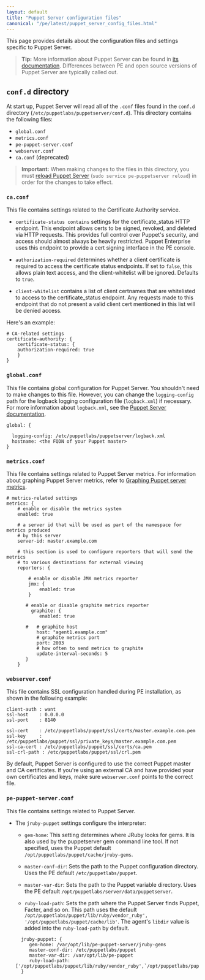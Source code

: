 ```yaml
---
layout: default
title: "Puppet Server configuration files"
canonical: "/pe/latest/puppet_server_config_files.html"
---
```


This page provides details about the configuration files and settings specific to Puppet Server.

> **Tip:** More information about Puppet Server can be found in [its documentation]({{puppetserver}}/services_master_puppetserver.html). Differences between PE and open source versions of Puppet Server are typically called out.

## `conf.d` directory

At start up, Puppet Server will read all of the `.conf` files found in the `conf.d` directory (`/etc/puppetlabs/puppetserver/conf.d`). This directory contains the following files:

- `global.conf`
- `metrics.conf`
- `pe-puppet-server.conf`
- `webserver.conf`
- `ca.conf` (deprecated)

> **Important:** When making changes to the files in this directory, you must [reload Puppet Server]({{puppetserver}}/restarting.html) (`sudo service pe-puppetserver reload`) in order for the changes to take effect.

### `ca.conf`

This file contains settings related to the Certificate Authority service.

* `certificate-status contains` settings for the certificate_status HTTP endpoint. This endpoint allows certs to be signed, revoked, and deleted via HTTP requests. This provides full control over Puppet's security, and access should almost always be heavily restricted. Puppet Enterprise uses this endpoint to provide a cert signing interface in the PE console.

* `authorization-required` determines whether a client certificate is required to access the certificate status endpoints. If set to `false`, this allows plain text access, and the client-whitelist will be ignored. Defaults to `true`.

* `client-whitelist` contains a list of client certnames that are whitelisted to access to the certificate_status endpoint. Any requests made to this endpoint that do not present a valid client cert mentioned in this list will be denied access.

Here's an example:

    # CA-related settings
    certificate-authority: {
        certificate-status: {
        authorization-required: true
        }
    }

### `global.conf`

This file contains global configuration for Puppet Server. You shouldn't need to make changes to this file. However, you can change the `logging-config` path for the logback logging configuration file (`logback.xml`) if necessary. For more information about `logback.xml`, see the [Puppet Server documentation]({{puppetserver}}/config_file_logbackxml.html).

    global: {

      logging-config: /etc/puppetlabs/puppetserver/logback.xml
      hostname: <the FQDN of your Puppet master>
    }

### `metrics.conf`

This file contains settings related to Puppet Server metrics. For information about graphing Puppet Server metrics, refer to [Graphing Puppet server metrics](puppet_server_metrics.html).

    # metrics-related settings
    metrics: {
        # enable or disable the metrics system
        enabled: true

        # a server id that will be used as part of the namespace for metrics produced
        # by this server
        server-id: master.example.com

        # this section is used to configure reporters that will send the metrics
        # to various destinations for external viewing
        reporters: {

            # enable or disable JMX metrics reporter
            jmx: {
                enabled: true
            }

           # enable or disable graphite metrics reporter
             graphite: {
                enabled: true

           #   # graphite host
               host: "agent1.example.com"
               # graphite metrics port
               port: 2003
               # how often to send metrics to graphite
               update-interval-seconds: 5
           }
        }


### `webserver.conf`

This file contains SSL configuration handled during PE installation, as shown in the following example:

    client-auth : want
    ssl-host    : 0.0.0.0
    ssl-port    : 8140

    ssl-cert    : /etc/puppetlabs/puppet/ssl/certs/master.example.com.pem
    ssl-key     : /etc/puppetlabs/puppet/ssl/private_keys/master.example.com.pem
    ssl-ca-cert : /etc/puppetlabs/puppet/ssl/certs/ca.pem
    ssl-crl-path : /etc/puppetlabs/puppet/ssl/crl.pem

By default, Puppet Server is configured to use the correct Puppet master and CA certificates. If you're using an external CA and have provided your own certificates and keys, make sure `webserver.conf` points to the correct file.

### `pe-puppet-server.conf`

This file contains settings related to Puppet Server.

* The `jruby-puppet` settings configure the interpreter:

  * `gem-home`: This setting determines where JRuby looks for gems. It is also used by the puppetserver gem command line tool. If not specified, uses the Puppet default `/opt/puppetlabs/puppet/cache/jruby-gems`.

  * `master-conf-dir`: Sets the path to the Puppet configuration directory. Uses the PE default `/etc/puppetlabs/puppet`.

  * `master-var-dir`: Sets the path to the Puppet variable directory. Uses the PE default `/opt/puppetlabs/server/data/puppetserver`.

  * `ruby-load-path`: Sets the path where the Puppet Server finds Puppet, Facter, and so on. This path uses the default `/opt/puppetlabs/puppet/lib/ruby/vendor_ruby', '/opt/puppetlabs/puppet/cache/lib'`. The agent's `libdir` value is added into the `ruby-load-path` by default.

  ~~~
    jruby-puppet: {
       gem-home: /var/opt/lib/pe-puppet-server/jruby-gems
       master-conf-dir: /etc/puppetlabs/puppet
       master-var-dir: /var/opt/lib/pe-puppet
       ruby-load-path: ['/opt/puppetlabs/puppet/lib/ruby/vendor_ruby',`/opt/puppetlabs/puppet/cache/lib']
    }
  ~~~
